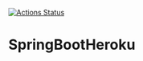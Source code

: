 [![Actions Status](https://github.com/rasilvap/SpringBootHeroku/workflows/Java%20CI%20with%20Maven/badge.svg)](https://github.com/rasilvap/SpringBootHeroku/actions)

# SpringBootHeroku
